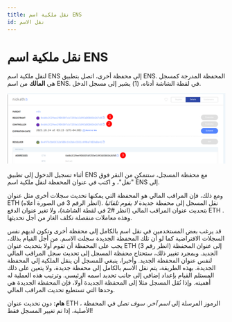 ```yaml
---
title: نقل ملكية اسم ENS
id: نقل الاسم
---
```


# نقل ملكية اسم ENS

لنقل ملكية اسم ENS إلى محفظة أخرى، اتصل بتطبيق ENS. المحفظة المدرجة كمسجل هي **المالك** من اسم ENS. في لقطة الشاشة أدناه، (1) يشير إلى مسجل الدخل.

![تحرير سجلات ENS وترجيح الاسم.](./img/transfer-1.png "في تطبيق المدير، يمكنك تغيير صاحب التسجيل لنقل الاسم.")

أثناء تسجيل الدخول إلى تطبيق ENS مع محفظة المسجل، ستتمكن من النقر فوق "نقل"، و اكتب في عنوان المحفظة لنقل ملكية اسم ENS إلى.

ومع ذلك، فإن المراقب المالي هو المحفظة التي يمكنها تحديث سجلات أخرى مثل عنوان ETH (انظر الرقم 3 في الصورة أعلاه). نقل المسجل إلى محفظة جديدة _لا يقوم تلقائيا بتحديث_ عنوان المراقب المالي (انظر #2 في لقطة الشاشة)، ولا تغير عنوان الدفع ETH . وهذه معاملات منفصلة تكلف الغاز من أجل تحديثها.

قد يرغب بعض المستخدمين في نقل اسم بالكامل إلى محفظة أخرى وتكون لديهم نفس السجلات الافتراضية كما لو أن تلك المحفظة الجديدة سجلت الاسم. من أجل القيام بذلك، يجب على المحفظة أن تقوم أولا بتحديث عنوان ETH (انظر رقم 3) إلى عنوان المحفظة الجديد. وبمجرد تغيير ذلك، ستحتاج محفظة المسجل إلى تحديث سجل المراقب المالي لنفس عنوان المحفظة الجديد. وأخيرا، ينبغي للمسجل أن ينقل الملكية إلى المحفظة الجديدة. بهذه الطريقة، يتم نقل الاسم بالكامل إلى محفظة جديدة، ولا يتعين على ذلك المستلم القيام بإعداد إضافي إلى جانب تحديد اسمه الرئيسي. وترتيب هذه العملية له أهميته. وإذا نُقل المسجل مثلا إلى المحفظة الجديدة أولا، فإن المحفظة الجديدة هي وحدها التي تستطيع تحديث المراقب المالي.


**هام:** دون تحديث عنوان ETH ، الرموز المرسلة إلى _اسم آخر. سوف تصل_ في المحفظة الأصلية، إذا تم تغيير المسجل فقط!


<!-- ### Further Reading:

* [Setting Your Primary Name](setting-your-primary-name.md) 
-->
